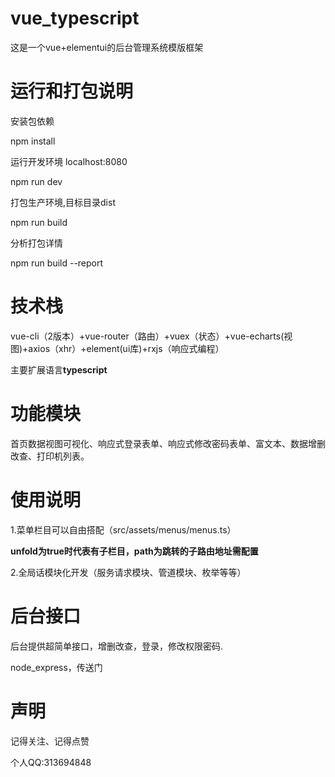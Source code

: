 # vue_typescript
这是一个vue+elementui的后台管理系统模版框架

# 运行和打包说明
安装包依赖

npm install

运行开发环境 localhost:8080

npm run dev

打包生产环境,目标目录dist

npm run build

分析打包详情

npm run build --report

# 技术栈
vue-cli（2版本）+vue-router（路由）+vuex（状态）+vue-echarts(视图)+axios（xhr）+element(ui库)+rxjs（响应式编程）

主要扩展语言**typescript**

# 功能模块
首页数据视图可视化、响应式登录表单、响应式修改密码表单、富文本、数据增删改查、打印机列表。

# 使用说明
1.菜单栏目可以自由搭配（src/assets/menus/menus.ts）

**unfold为true时代表有子栏目，path为跳转的子路由地址需配置**

2.全局话模块化开发（服务请求模块、管道模块、枚举等等）

# 后台接口
后台提供超简单接口，增删改查，登录，修改权限密码.

node_express，传送门

# 声明
记得关注、记得点赞

个人QQ:313694848
